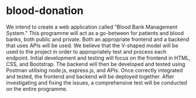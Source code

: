 # blood-donation

We intend to create a web application called "Blood Bank Management System."
This programme will act as a go-between for patients and blood banks, both
public and private. Both an appropriate frontend and a backend that uses APIs
will be used. We believe that the V-shaped model will be used to the project in
order to appropriately test and process each endpoint. Initial development and
testing will focus on the frontend in HTML, CSS, and Bootstrap. The backend
will then be developed and tested using Postman utilising node.js, express.js,
and APIs. Once correctly integrated and tested, the frontend and backend will be
deployed together. After investigating and fixing the issues, a comprehensive
test will be conducted on the entire programme.
